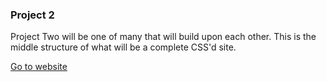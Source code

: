 ### Project 2

Project Two will be one of many that will build upon each other. This is the middle structure of what will be a complete CSS'd site.

[Go to website](http://yeramirez.github.io/dws1/ramirez-project-2/index.html)
